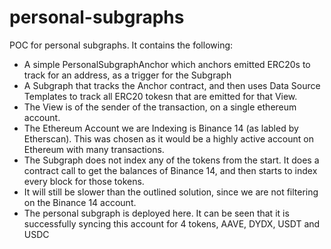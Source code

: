 # personal-subgraphs
POC for personal subgraphs. It contains the following:

- A simple PersonalSubgraphAnchor which anchors emitted ERC20s to track for an address, as a trigger for the Subgraph
- A Subgraph that tracks the Anchor contract, and then uses Data Source Templates to track all ERC20 tokesn that are emitted for that View.
- The View is of the sender of the transaction, on a single ethereum account.
- The Ethereum Account we are Indexing is Binance 14 (as labled by Etherscan). This was chosen as it would be a highly active account on Ethereum with many transactions.
- The Subgraph does not index any of the tokens from the start. It does a contract call to get the balances of Binance 14, and then starts to index every block for those tokens.
- It will still be slower than the outlined solution, since we are not filtering on the Binance 14 account.
- The personal subgraph is deployed here. It can be seen that it is successfully syncing this account for 4 tokens, AAVE, DYDX, USDT and USDC
